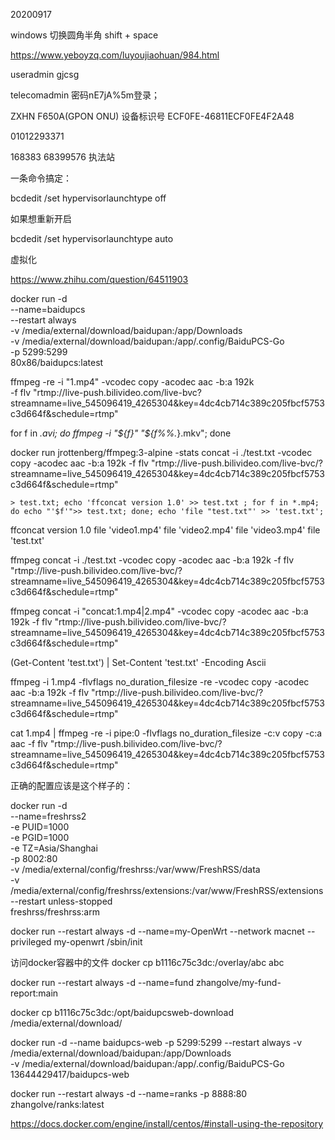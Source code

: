 20200917

windows 切换圆角半角 shift + space


https://www.yeboyzq.com/luyoujiaohuan/984.html

useradmin
gjcsg

telecomadmin 密码nE7jA%5m登录；


ZXHN F650A(GPON ONU)
设备标识号	ECF0FE-46811ECF0FE4F2A48

01012293371

168383
68399576  执法站


一条命令搞定：

bcdedit /set hypervisorlaunchtype off


如果想重新开启

bcdedit /set hypervisorlaunchtype auto

虚拟化

https://www.zhihu.com/question/64511903



docker run -d \
--name=baidupcs \
--restart always \
-v /media/external/download/baidupan:/app/Downloads \
-v /media/external/download/baidupan:/app/.config/BaiduPCS-Go \
-p 5299:5299 \
80x86/baidupcs:latest


ffmpeg -re -i "1.mp4" -vcodec copy -acodec aac -b:a 192k \
-f flv "rtmp://live-push.bilivideo.com/live-bvc?streamname=live_545096419_4265304&key=4dc4cb714c389c205fbcf5753c3d664f&schedule=rtmp" 


for f in *.avi; do ffmpeg -i "${f}" "${f%%.*}.mkv"; done

docker run jrottenberg/ffmpeg:3-alpine -stats concat -i ./test.txt -vcodec copy -acodec aac -b:a 192k -f flv "rtmp://live-push.bilivideo.com/live-bvc/?streamname=live_545096419_4265304&key=4dc4cb714c389c205fbcf5753c3d664f&schedule=rtmp"

```
> test.txt; echo 'ffconcat version 1.0' >> test.txt ; for f in *.mp4; do echo "'$f'">> test.txt; done; echo 'file "test.txt"' >> 'test.txt';
```
ffconcat version 1.0
file 'video1.mp4'
file 'video2.mp4'
file 'video3.mp4'
file 'test.txt'

ffmpeg concat -i ./test.txt -vcodec copy -acodec aac -b:a 192k -f flv "rtmp://live-push.bilivideo.com/live-bvc/?streamname=live_545096419_4265304&key=4dc4cb714c389c205fbcf5753c3d664f&schedule=rtmp"


ffmpeg concat -i "concat:1.mp4|2.mp4" -vcodec copy -acodec aac -b:a 192k -f flv "rtmp://live-push.bilivideo.com/live-bvc/?streamname=live_545096419_4265304&key=4dc4cb714c389c205fbcf5753c3d664f&schedule=rtmp"

(Get-Content 'test.txt') | Set-Content 'test.txt' -Encoding Ascii


ffmpeg -i 1.mp4 -flvflags no_duration_filesize -re -vcodec copy -acodec aac -b:a 192k -f flv "rtmp://live-push.bilivideo.com/live-bvc/?streamname=live_545096419_4265304&key=4dc4cb714c389c205fbcf5753c3d664f&schedule=rtmp"


cat 1.mp4 | ffmpeg -re -i pipe:0 -flvflags no_duration_filesize -c:v copy -c:a aac -f flv "rtmp://live-push.bilivideo.com/live-bvc/?streamname=live_545096419_4265304&key=4dc4cb714c389c205fbcf5753c3d664f&schedule=rtmp"


正确的配置应该是这个样子的：


docker run -d \
  --name=freshrss2 \
  -e PUID=1000 \
  -e PGID=1000 \
  -e TZ=Asia/Shanghai \
  -p 8002:80 \
  -v /media/external/config/freshrss:/var/www/FreshRSS/data \
  -v /media/external/config/freshrss/extensions:/var/www/FreshRSS/extensions \
  --restart unless-stopped \
  freshrss/freshrss:arm

  docker run --restart always -d --name=my-OpenWrt --network macnet --privileged my-openwrt /sbin/init

  访问docker容器中的文件
  docker cp b1116c75c3dc:/overlay/abc abc

  docker run --restart always -d --name=fund  zhangolve/my-fund-report:main

  docker cp  b1116c75c3dc:/opt/baidupcsweb-download /media/external/download/

docker run -d --name baidupcs-web -p 5299:5299 --restart always -v /media/external/download/baidupan:/app/Downloads \
-v /media/external/download/baidupan:/app/.config/BaiduPCS-Go \
13644429417/baidupcs-web

  docker run --restart always -d --name=ranks  -p 8888:80 zhangolve/ranks:latest

https://docs.docker.com/engine/install/centos/#install-using-the-repository

